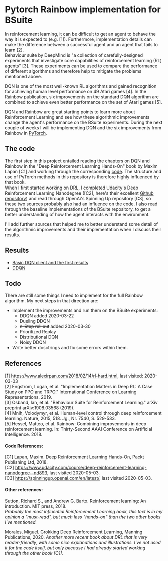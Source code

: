 # Pytorch Rainbow implementation for BSuite

In reinforcement learning, it can be difficult to get an agent to behave the way it is expected to (e.g. [1]). Furthermore, implementation details can make the difference between a successful agent and an agent that fails to learn [2].  
Behaviour suite by DeepMind is "a collection of carefully-designed experiments
that investigate core capabilities of reinforcement learning (RL) agents" [3].  These experiments can be used to compare the performance of different algorithms and therefore help to mitigate the problems mentioned above.

DQN is one of the most well-known RL algorithms and gained recognition for achieving human level performance on 49 Atari games [4].
In the Rainbow publication, six improvements on the standard DQN algorithm are combined to achieve even better performance on the set of Atari games [5].

DQN and Rainbow are great starting points to learn more about Reinforcement Learning and see how these algorithmic improvements change the agent's performance on the BSuite experiments.
During the next couple of  weeks I will be implementing DQN and the six improvements from Rainbow in [PyTorch](https://pytorch.org/).

## The code

The first step in this project entailed reading the chapters on DQN and Rainbow in the "Deep Reinforcement Learning Hands-On" book by Maxim Lapan [C1] and working through the corresponding [code](https://github.com/PacktPublishing/Deep-Reinforcement-Learning-Hands-On).
The structure and use of PyTorch methods in this repository is therefore highly influenced by that book.  
When I first started working on DRL, I completed Udacity's Deep Reinforcement Learning Nanodegree ([C2], here's their excellent [Github repository](https://github.com/udacity/deep-reinforcement-learning)) and read through OpenAi's Spinning Up repository [C3], so these two sources probably also had an influence on the code.  I also read through the baseline implementations of the BSuite repository, to get a better understanding of how the agent interacts with the environment.

I'll add further sources that helped me to better understand some detail of the algorithmic improvements and their implementation when I discuss their results.

## Results  
- [Basic DQN client and the first results](https://github.com/pluebcke/dqn_experiments/blob/master/results/basic_dqn.ipynb)
- [DDQN](https://github.com/pluebcke/dqn_experiments/blob/master/results/ddqn.ipynb)
## Todo
There are still some things I need to implement for the full Rainbow algorithm. My next steps in that direction are:
- Implement the improvements and run them on the BSuite experiments:
  - ~~DDQN~~ added 2020-03-22
  - Dueling DDQN
  - ~~n-Step roll out~~ added 2020-03-30
  - Prioritized Replay
  - Distributional DQN
  - Noisy DDQN
- Write better dosctrings and fix some errors within them.

## References
[1] https://www.alexirpan.com/2018/02/14/rl-hard.html, last  visited: 2020-03-03  
[2] Engstrom, Logan, et al. "Implementation Matters in Deep RL: A Case Study on PPO and TRPO." International Conference on Learning Representations. 2019.  
[3] Osband, Ian, et al. "Behaviour Suite for Reinforcement Learning." arXiv preprint arXiv:1908.03568 (2019).  
[4] Mnih, Volodymyr, et al. Human-level control through deep reinforcement learning. Nature, 2015, 518. Jg., Nr. 7540, S. 529-533.  
[5] Hessel, Matteo, et al. Rainbow: Combining improvements in deep reinforcement learning. In: Thirty-Second AAAI Conference on Artificial Intelligence. 2018.  

#### Code References:  
[C1] Lapan, Maxim. Deep Reinforcement Learning Hands-On, Packt Publishing Ltd, 2018.  
[C2] https://www.udacity.com/course/deep-reinforcement-learning-nanodegree--nd893, last visited 2020-05-03.  
[C3] https://spinningup.openai.com/en/latest/, last visited 2020-05-03.


#### Other references:  
Sutton, Richard S., and Andrew G. Barto. Reinforcement learning: An introduction. MIT press, 2018.  
<em>Probably the most influential Reinforcement Learning book, this text is in my opinion a "must-read", but much less "hands-on" than the two other books I've mentioned.</em>

Morales, Miguel. Grokking Deep Reinforcement Learning, Manning Publications, 2020.
<em>Another more recent book about DRL that is very reader-friendly, with some nice explanations and illustrations. I've not used it for the code itself, but only because I had already started working through the other book [C1].</em>
